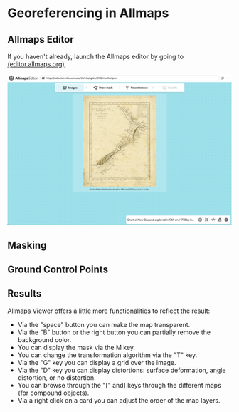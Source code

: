# Georeferencing in Allmaps

## Allmaps Editor

If you haven't already, launch the Allmaps editor by going to [(editor.allmaps.org)](https://editor.allmaps.org).

![Image](images/georef_nz1_start.png)

## Masking

## Ground Control Points

## Results

Allmaps Viewer offers a little more functionalities to reflect the result:

- Via the "space" button you can make the map transparent.
- Via the "B" button or the right button you can partially remove the background color.
- You can display the mask via the M key.
- You can change the transformation algorithm via the "T" key.
- Via the "G" key you can display a grid over the image.
- Via the "D" key you can display distortions: surface deformation, angle distortion, or no distortion.
- You can browse through the "[" and] keys through the different maps (for compound objects).
- Via a right click on a card you can adjust the order of the map layers.

